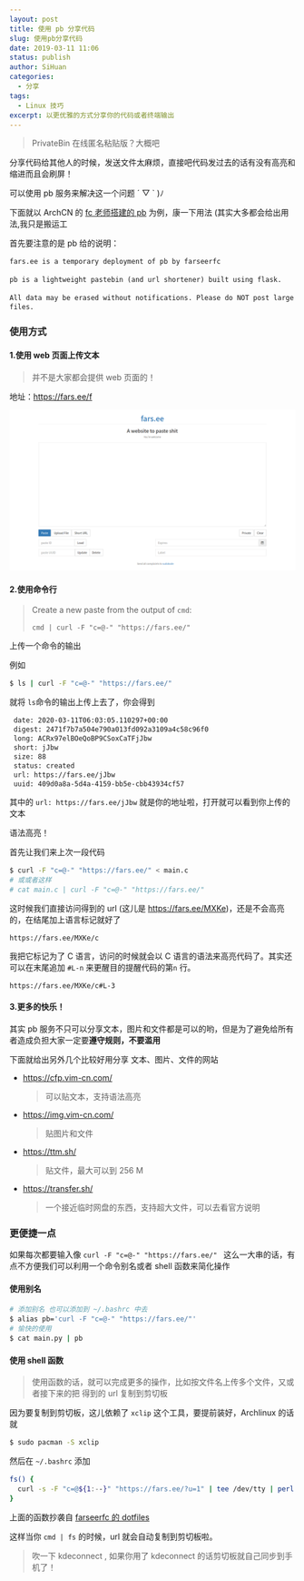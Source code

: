 ```yaml
---
layout: post
title: 使用 pb 分享代码
slug: 使用pb分享代码
date: 2019-03-11 11:06
status: publish
author: SiHuan
categories: 
  - 分享
tags: 
  - Linux 技巧
excerpt: 以更优雅的方式分享你的代码或者终端输出
---
```


> PrivateBin 在线匿名粘贴版？大概吧

分享代码给其他人的时候，发送文件太麻烦，直接吧代码发过去的话有没有高亮和缩进而且会刷屏！

可以使用 pb 服务来解决这一个问题 ´ ▽ ` )ﾉ

下面就以 ArchCN 的 [fc 老师搭建的 pb](https://fars.ee/) 为例，康一下用法 (其实大多都会给出用法,我只是搬运工

首先要注意的是 pb 给的说明：

```
fars.ee is a temporary deployment of pb by farseerfc

pb is a lightweight pastebin (and url shortener) built using flask.

All data may be erased without notifications. Please do NOT post large files.
```



### 使用方式

#### 1.使用 web 页面上传文本

> 并不是大家都会提供 web 页面的！

地址：https://fars.ee/f

![image-20200311135935657](2020-03-11-pb.assets/image-20200311135935657.png)

#### 2.使用命令行

> Create a new paste from the output of `cmd`:
>
> ```
> cmd | curl -F "c=@-" "https://fars.ee/"
> ```



上传一个命令的输出

例如

```bash
$ ls | curl -F "c=@-" "https://fars.ee/"
```

就将 `ls`命令的输出上传上去了，你会得到

```
 date: 2020-03-11T06:03:05.110297+00:00
 digest: 2471f7b7a504e790a013fd092a3109a4c58c96f0
 long: ACRx97elBOeQoBP9CSoxCaTFjJbw
 short: jJbw
 size: 88
 status: created
 url: https://fars.ee/jJbw
 uuid: 409d0a8a-5d4a-4159-bb5e-cbb43934cf57
```

其中的 `url: https://fars.ee/jJbw` 就是你的地址啦，打开就可以看到你上传的文本



语法高亮！

首先让我们来上次一段代码

```bash
$ curl -F "c=@-" "https://fars.ee/" < main.c
# 或或者这样
# cat main.c | curl -F "c=@-" "https://fars.ee/"
```

这时候我们直接访问得到的 url (这儿是 https://fars.ee/MXKe)，还是不会高亮的，在结尾加上语言标记就好了

```
https://fars.ee/MXKe/c
```

我把它标记为了 C 语言，访问的时候就会以 C 语言的语法来高亮代码了。其实还可以在末尾追加 `#L-n` 来更醒目的提醒代码的第`n` 行。

```
https://fars.ee/MXKe/c#L-3
```



#### 3.更多的快乐！

其实 pb 服务不只可以分享文本，图片和文件都是可以的哟，但是为了避免给所有者造成负担大家一定要**遵守规则，不要滥用**

下面就给出另外几个比较好用分享 文本、图片、文件的网站

- https://cfp.vim-cn.com/

  > 可以贴文本，支持语法高亮

- https://img.vim-cn.com/

  > 贴图片和文件

- https://ttm.sh/

  > 贴文件，最大可以到 256 M

- https://transfer.sh/

  > 一个接近临时网盘的东西，支持超大文件，可以去看官方说明



### 更便捷一点

如果每次都要输入像 `curl -F "c=@-" "https://fars.ee/" ` 这么一大串的话，有点不方便我们可以利用一个命令别名或者 shell 函数来简化操作

#### 使用别名

```bash
# 添加别名 也可以添加到 ~/.bashrc 中去
$ alias pb='curl -F "c=@-" "https://fars.ee/"' 
# 愉快的使用
$ cat main.py | pb
```

#### 使用 shell 函数

> 使用函数的话，就可以完成更多的操作，比如按文件名上传多个文件，又或者接下来的把 得到的 url 复制到剪切板



因为要复制到剪切板，这儿依赖了 `xclip` 这个工具，要提前装好，Archlinux 的话就

```bash
$ sudo pacman -S xclip
```

然后在 `~/.bashrc` 添加

```bash
fs() {
  curl -s -F "c=@${1:--}" "https://fars.ee/?u=1" | tee /dev/tty | perl -p -e 'chomp if eof' | xclip -selection clipboard -i
}
```

上面的函数抄袭自 [farseerfc 的 dotfiles](https://github.com/farseerfc/dotfiles/blob/master/zsh/.bashrc)

这样当你 `cmd | fs`  的时候，url 就会自动复制到剪切板啦。

> 吹一下 kdeconnect  , 如果你用了 kdeconnect 的话剪切板就自己同步到手机了！